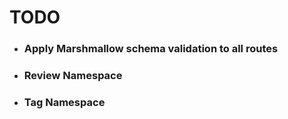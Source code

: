 # TODO 
- ### Apply Marshmallow schema validation to all routes
- ### Review Namespace
- ### Tag Namespace

